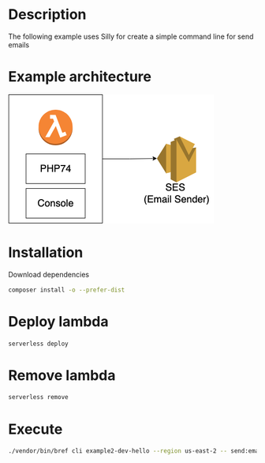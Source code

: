 # Description
The following example uses Silly for create a simple command line for send emails

# Example architecture
![Architecture](https://raw.githubusercontent.com/bluedrayco/serverless-php/master/02_console_command_with_ses/architecture.png)

# Installation
Download dependencies
```bash
composer install -o --prefer-dist
```

# Deploy lambda
```bash
serverless deploy
```

# Remove lambda
```bash
serverless remove
```

# Execute
```bash
./vendor/bin/bref cli example2-dev-hello --region us-east-2 -- send:emails
```